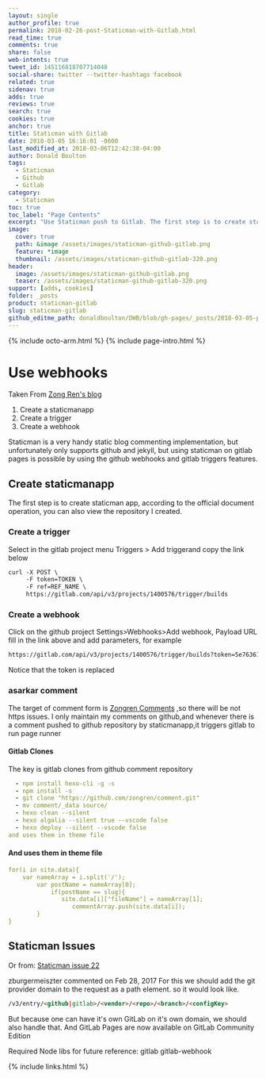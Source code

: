 ```yaml
---
layout: single
author_profile: true
permalink: 2018-02-26-post-Staticman-with-Gitlab.html
read_time: true
comments: true
share: false
web-intents: true
tweet_id: 145116818707714048
social-share: twitter --twitter-hashtags facebook
related: true
sidenav: true
adds: true
reviews: true
search: true
cookies: true
anchor: true
title: Staticman with Gitlab
date: 2018-03-05 16:16:01 -0600
last_modified_at: 2018-03-06T12:42:38-04:00
author: Donald Boulton
tags:
  - Staticman
  - Github
  - Gitlab
category:
  - Staticman
toc: true
toc_label: "Page Contents"
excerpt: "Use Staticman push to Gitlab. The first step is to create staticman app, according to the official document operation, you can also view the repository I created."
image:
  cover: true
  path: &image /assets/images/staticman-github-gitlab.png
  feature: *image
  thumbnail: /assets/images/staticman-github-gitlab-320.png
header:
  image: /assets/images/staticman-github-gitlab.png
  teaser: /assets/images/staticman-github-gitlab-320.png
support: [adds, cookies]
folder: _posts
product: staticman-gitlab
slug: staticman-gitlab
github_editme_path: donaldboulton/DWB/blob/gh-pages/_posts/2018-03-05-post-Staticman-with-Gitlab.md
---
```


{% include octo-arm.html %}
{% include page-intro.html %}

# Use webhooks

Taken From [Zong Ren's blog](https://zongren.me/2016/09/23/use-staticman-in-gitlab-pages/#%E5%88%9B%E5%BB%BAstaticmanapp)

1. Create a staticmanapp
2. Create a trigger
3. Create a webhook

Staticman is a very handy static blog commenting implementation, but unfortunately only supports github and jekyll, but using staticman on gitlab pages is possible by using the github webhooks and gitlab triggers features.

## Create staticmanapp

The first step is to create staticman app, according to the official document operation, you can also view the repository I created.

### Create a trigger

Select in the gitlab project menu Triggers > Add triggerand copy the link below

```html
curl -X POST \
     -F token=TOKEN \
     -F ref=REF_NAME \
     https://gitlab.com/api/v3/projects/1400576/trigger/builds
```

### Create a webhook

Click on the github project Settings>Webhooks>Add webhook, Payload URL fill in the link above and add parameters, for example

```html
https://gitlab.com/api/v3/projects/1400576/trigger/builds?token=5e763611ads5fb89598220414e334b&ref=master
```

Notice that the token is replaced

### asarkar comment

The target of comment form is [Zongren Comments](https://api.staticman.net/v2/entry/zongren/comment/master/) ,so there will be not https issues.
I only maintain my comments on github,and whenever there is a comment pushed to github repository by staticmanapp,it triggers gitlab to run page runner

#### Gitlab Clones

The key is gitlab clones from github comment repository

```yaml
  - npm install hexo-cli -g -s
  - npm install -s
  - git clone "https://github.com/zongren/comment.git"
  - mv comment/_data source/
  - hexo clean --silent
  - hexo algolia --silent true --vscode false
  - hexo deploy --silent --vscode false
and uses them in theme file
```

#### And uses them in theme file

```yaml
for(i in site.data){
    var nameArray = i.split('/');
        var postName = nameArray[0];
            if(postName == slug){
               site.data[i]["fileName"] = nameArray[1];
                  commentArray.push(site.data[i]);
        }
}
````

## Staticman Issues

Or from: [Staticman issue 22](https://github.com/eduardoboucas/staticman/issues/22)

zburgermeiszter commented on Feb 28, 2017
For this we should add the git provider domain to the request as a path element.
so it would look like.

```html
/v3/entry/<github|gitlab>/<vendor>/<repo>/<branch>/<configKey>
```

But because one can have it's own GitLab on it's own domain, we should also handle that.
And GitLab Pages are now available on GitLab Community Edition

Required Node libs for future reference:
gitlab
gitlab-webhook

{% include links.html %}